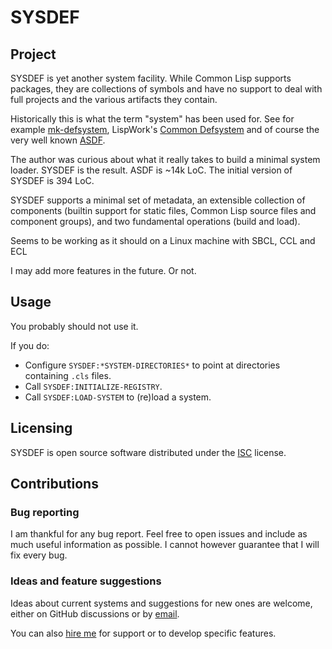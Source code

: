 # SYSDEF
## Project
SYSDEF is yet another system facility. While Common Lisp supports packages, they
are collections of symbols and have no support to deal with full projects and
the various artifacts they contain.

Historically this is what the term "system" has been used for. See for example
[mk-defsystem](https://www.cliki.net/mk-defsystem), LispWork's [Common
Defsystem](https://www.lispworks.com/documentation/lw60/LW/html/lw-289.htm) and
of course the very well known [ASDF](https://asdf.common-lisp.dev).

The author was curious about what it really takes to build a minimal system
loader. SYSDEF is the result. ASDF is ~14k LoC. The initial version of SYSDEF is
394 LoC.

SYSDEF supports a minimal set of metadata, an extensible collection of
components (builtin support for static files, Common Lisp source files and
component groups), and two fundamental operations (build and load).

Seems to be working as it should on a Linux machine with SBCL, CCL and ECL

I may add more features in the future. Or not.

## Usage
You probably should not use it.

If you do:
- Configure `SYSDEF:*SYSTEM-DIRECTORIES*` to point at directories containing
  `.cls` files.
- Call `SYSDEF:INITIALIZE-REGISTRY`.
- Call `SYSDEF:LOAD-SYSTEM` to (re)load a system.

## Licensing
SYSDEF is open source software distributed under the
[ISC](https://opensource.org/licenses/ISC) license.

## Contributions
### Bug reporting
I am thankful for any bug report. Feel free to open issues and include as much
useful information as possible. I cannot however guarantee that I will fix every
bug.

### Ideas and feature suggestions
Ideas about current systems and suggestions for new ones are welcome, either on
GitHub discussions or by [email](mailto:nicolas@n16f.net).

You can also [hire me](mailto:nicolas@exograd.com) for support or to develop
specific features.
